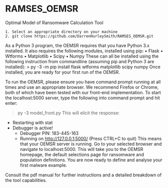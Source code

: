 # RAMSES_OEMSR
Optimal Model of Ransomware Calculation Tool

    1. Select an appropriate directory on your machine
    2. git clone https://github.com/DarrenHurleySmith/RAMSES_OEMSR.git

As a Python 3 program, the OEMSR requires that you have Python 3.x installed. It also requires the following modules, installed using pip:
    • Flask
    • Wtforms
    • Matplotlib
    • Scipy
    • Numpy
These can all be installed using the following instruction from commandline (assuming pip and Python 3 are installed):
	> py -3 -m pip install flask wtforms matplotlib scipy numpy
Once installed, you are ready for your first run of the OEMSR. 

To run the OEMSR, please ensure you have command prompt running at all times and use an appropriate browser. We recommend Firefox or Chrome, both of which have been tested with our front-end implementation. 
To start the localhost:5000 server, type the following into command prompt and hit enter:
> py -3 model_front.py
This will elicit the response:
* Restarting with stat
 * Debugger is active!
 	* Debugger PIN: 183-445-163
 	* Running on http://127.0.0.1:5000/ (Press CTRL+C to quit)
This means that your OEMSR server is running. Go to your selected browser and navigate to localhost:5000. This will take you to the OEMSR homepage, the default selections page for ransomware and population definitions. You are now ready to define and analyse your first malware example. 

Consult the pdf manual for further instructions and a detailed breakdown of the tool capabilities. 
